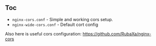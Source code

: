 ## Toc
* `nginx-cors.conf` - Simple and working cors setup.
* `nginx-wide-cors.conf` - Default cort config

Also here is useful cors configuration: https://github.com/RubaXa/nginx-cors
